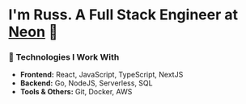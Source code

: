 # I'm Russ. A Full Stack Engineer at [Neon](https://neon.tech/)  👋

### 🔨 Technologies I Work With
- **Frontend:** React, JavaScript, TypeScript, NextJS
- **Backend:** Go, NodeJS, Serverless, SQL
- **Tools & Others:** Git, Docker, AWS
